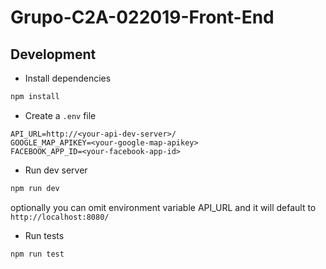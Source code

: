 # Grupo-C2A-022019-Front-End

## Development

- Install dependencies

```bash
npm install
```

- Create a `.env` file

```env
API_URL=http://<your-api-dev-server>/
GOOGLE_MAP_APIKEY=<your-google-map-apikey>
FACEBOOK_APP_ID=<your-facebook-app-id>
```

- Run dev server

```bash
npm run dev
```

optionally you can omit environment variable API_URL and it will default to `http://localhost:8080/`

- Run tests

```bash
npm run test
```
